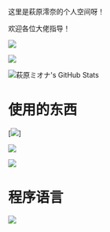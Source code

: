 这里是萩原澪奈的个人空间呀！

欢迎各位大佬指导！

![](http://antzuhl.cn:4000/get/@HagiwaraMiona)

![](https://visitor-badge.glitch.me/badge?page_id=HagiwaraMiona)

![萩原ミオナ's GitHub Stats](https://github-readme-stats.vercel.app/api?username=HagiwaraMiona&show_icons=true&count_private=true&hide=prs&theme=default_repocard)

# 使用的东西
[![](https://img.shields.io/badge/OS-XR%20Linux-33aadd?style=flat-square&logo=arch-linux&logoColor=ffffff)]

[![](https://img.shields.io/badge/macOS-Hackintosh-292e33?style=flat-square&logo=apple&logoColor=ffffff)](https://www.tonymacx86.com/)

[![](https://img.shields.io/badge/Honor-V30-f5010c?style=flat-square&logo=huawei&logoColor=ffffff)](https://www.apple.com/)

# 程序语言
[![](https://img.shields.io/badge/-Java-007396?style=flat-square&logo=java&logoColor=ffffff)](https://reactjs.org/)
